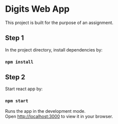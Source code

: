 # Digits Web App

This project is built for the purpose of an assignment.

## Step 1

In the project directory, install dependencies by:

### `npm install`

## Step 2

Start react app by:

### `npm start`

Runs the app in the development mode.\
Open [http://localhost:3000](http://localhost:3000) to view it in your browser.

